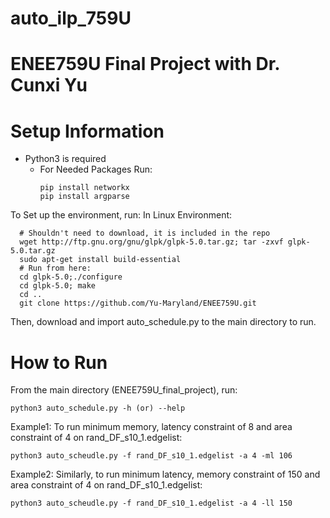 # auto_ilp_759U
ENEE759U Final Project 
with Dr. Cunxi Yu
====================================

Setup Information 
====================================
  - Python3 is required
      - For Needed Packages Run:
        ```shell
        pip install networkx
        pip install argparse
        ```
To Set up the environment, run:
  In Linux Environment:
  ```shell
    # Shouldn't need to download, it is included in the repo
    wget http://ftp.gnu.org/gnu/glpk/glpk-5.0.tar.gz; tar -zxvf glpk-5.0.tar.gz
    sudo apt-get install build-essential
    # Run from here:
    cd glpk-5.0;./configure
    cd glpk-5.0; make
    cd ..
    git clone https://github.com/Yu-Maryland/ENEE759U.git
  ```
  Then, download and import auto_schedule.py to the main directory to run.

How to Run 
====================================
From the main directory (ENEE759U_final_project), run:
  ```shell
  python3 auto_schedule.py -h (or) --help
 ```
Example1: 
  To run minimum memory, latency constraint of 8 and area constraint of 4 on rand_DF_s10_1.edgelist:
  ```shell
  python3 auto_scheudle.py -f rand_DF_s10_1.edgelist -a 4 -ml 106
  ```

Example2: 
  Similarly, to run minimum latency, memory constraint of 150 and area constraint of 4 on rand_DF_s10_1.edgelist:
  ```shell
  python3 auto_scheudle.py -f rand_DF_s10_1.edgelist -a 4 -ll 150
  ```
